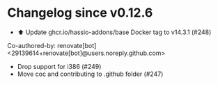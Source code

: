 # Changelog since v0.12.6
- ⬆️ Update ghcr.io/hassio-addons/base Docker tag to v14.3.1 (#248)

Co-authored-by: renovate[bot] <29139614+renovate[bot]@users.noreply.github.com> 
- Drop support for i386 (#249) 
- Move coc and contributing to .github folder (#247) 
